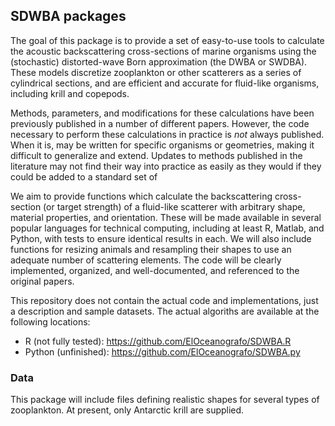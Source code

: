 ## SDWBA packages ##

The goal of this package is to provide a set of easy-to-use tools to calculate the acoustic backscattering cross-sections of marine organisms using the (stochastic) distorted-wave Born approximation (the DWBA or SWDBA).  These models discretize zooplankton or other scatterers as a series of cylindrical sections, and are efficient and accurate for fluid-like organisms, including krill and copepods.

Methods, parameters, and modifications for these calculations have been previously published in a number of different papers.  However, the code necessary to perform these calculations in practice is *not* always published.  When it is, may be written for specific organisms or geometries, making it difficult to generalize and extend.  Updates to methods published in the literature may not find their way into practice as easily as they would if they could be added to a standard set of 

We aim to provide functions which calculate the backscattering cross-section (or target strength) of a fluid-like scatterer with arbitrary shape, material properties, and orientation.  These will be made available in several popular languages for technical computing, including at least R, Matlab, and Python, with tests to ensure identical results in each.  We will also include functions for resizing animals and resampling their shapes to use an adequate number of scattering elements. The code will be clearly implemented, organized, and well-documented, and referenced to the original papers.

This repository does not contain the actual code and implementations, just a description and sample datasets. The actual algoriths are available at the following locations:

* R (not fully tested): https://github.com/ElOceanografo/SDWBA.R
* Python (unfinished): https://github.com/ElOceanografo/SDWBA.py

### Data ###

This package will include files defining realistic shapes for several types of zooplankton.  At present, only Antarctic krill are supplied.
